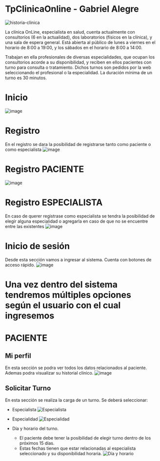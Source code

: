 # TpClinicaOnline - Gabriel Alegre


![historia-clinica](https://github.com/GabrielAlegre/clinicaOnlineTP2LaboIV/assets/86837104/a4ed3863-a6ae-4353-8280-0013f01a4158)

La clínica OnLine, especialista en salud, cuenta actualmente con consultorios (6 en la actualidad),
dos laboratorios (físicos en la clínica), y una sala de espera general. Está abierta al público de lunes a
viernes en el horario de 8:00 a 19:00, y los sábados en el horario de 8:00 a 14:00.

Trabajan en ella profesionales de diversas especialidades, que ocupan los consultorios acorde a su
disponibilidad, y reciben en ellos pacientes con turno para consulta o tratamiento. Dichos turnos son
pedidos por la web seleccionando el profesional o la especialidad. La duración mínima de un turno es
30 minutos.

# Inicio

![image](https://github.com/GabrielAlegre/clinicaOnlineTP2LaboIV/assets/86837104/c37d1ce2-d43c-4796-9796-cd105332ffb3)

# Registro
En el registro se dara la posibilidad de registrarse tanto como paciente o como especialista
![image](https://github.com/GabrielAlegre/clinicaOnlineTP2LaboIV/assets/86837104/18ccde15-65fd-4995-adae-f8ab28506dc2)

# Registro PACIENTE
![image](https://github.com/GabrielAlegre/clinicaOnlineTP2LaboIV/assets/86837104/80a720c9-7dd2-4890-aab0-bd7e285f053d)

# Registro ESPECIALISTA
En caso de querer registrase como especialista se tendra la posibilidad de elegir alguna especialidad o agregarla en caso de que no se encuentre entre las existentes
![image](https://github.com/GabrielAlegre/clinicaOnlineTP2LaboIV/assets/86837104/70e4817b-5106-4d13-8a70-297a9636de27)

# Inicio de sesión
Desde esta sección vamos a ingresar al sistema. Cuenta con botones de acceso rápido.
![image](https://github.com/GabrielAlegre/clinicaOnlineTP2LaboIV/assets/86837104/13a15596-3c3d-4c49-9d2d-6b3591794f71)

# Una vez dentro del sistema tendremos múltiples opciones según el usuario con el cual ingresemos
# PACIENTE
## Mi perfil
En esta sección se podra ver todos los datos relacionados al paciente. Ademas podra visualizar su historial clinico.
![image](https://github.com/GabrielAlegre/clinicaOnlineTP2LaboIV/assets/86837104/da8dfaa3-535d-4111-9c5e-28d3899e911e)

## Solicitar Turno

En esta sección se realiza la carga de un turno. Se deberá seleccionar:

- Especialista
  ![Especialista](https://github.com/GabrielAlegre/clinicaOnlineTP2LaboIV/assets/86837104/141ae2a9-076f-4ddd-abf7-89dfd54ca350)

- Especialidad
  ![Especialidad](https://github.com/GabrielAlegre/clinicaOnlineTP2LaboIV/assets/86837104/5bcbb157-8037-4ba4-8c45-7c1803dab7ad)

- Día y horario del turno.
  - El paciente debe tener la posibilidad de elegir turno dentro de los próximos 15 días.
  - Estas fechas tienen que estar relacionadas al especialista seleccionado y su disponibilidad horaria.
  ![Día y horario](https://github.com/GabrielAlegre/clinicaOnlineTP2LaboIV/assets/86837104/9abc64fa-28de-4f9e-84aa-46991fd83b4c)



